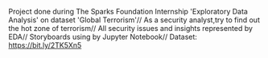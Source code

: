 Project done during The Sparks Foundation Internship 
'Exploratory Data Analysis' on dataset 'Global Terrorism'// As a security analyst,try to find out the hot zone of terrorism// All security issues and insights represented by EDA// Storyboards using by Jupyter Notebook// Dataset: https://bit.ly/2TK5Xn5
